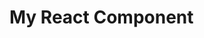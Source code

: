 # My React Component

<? @include {=parts}
    badges.md
    intro.md
    install.md
    usage.md
    demo.md
    api.md
?>
